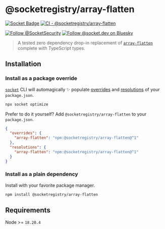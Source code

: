 # @socketregistry/array-flatten

[![Socket Badge](https://socket.dev/api/badge/npm/package/@socketregistry/array-flatten)](https://socket.dev/npm/package/@socketregistry/array-flatten)
[![CI - @socketregistry/array-flatten](https://github.com/SocketDev/socket-registry/actions/workflows/ci.yml/badge.svg)](https://github.com/SocketDev/socket-registry/actions/workflows/ci.yml)

[![Follow @SocketSecurity](https://img.shields.io/twitter/follow/SocketSecurity?style=social)](https://twitter.com/SocketSecurity)
[![Follow @socket.dev on Bluesky](https://img.shields.io/badge/Follow-@socket.dev-1DA1F2?style=social&logo=bluesky)](https://bsky.app/profile/socket.dev)

> A tested zero dependency drop-in replacement of
> [`array-flatten`](https://socket.dev/npm/package/array-flatten) complete with
> TypeScript types.

## Installation

### Install as a package override

[`socket`](https://socket.dev/npm/package/socket) CLI will automagically ✨
populate
[overrides](https://docs.npmjs.com/cli/v9/configuring-npm/package-json#overrides)
and [resolutions](https://yarnpkg.com/configuration/manifest#resolutions) of
your `package.json`.

```sh
npx socket optimize
```

Prefer to do it yourself? Add `@socketregistry/array-flatten` to your
`package.json`.

```json
{
  "overrides": {
    "array-flatten": "npm:@socketregistry/array-flatten@^1"
  },
  "resolutions": {
    "array-flatten": "npm:@socketregistry/array-flatten@^1"
  }
}
```

### Install as a plain dependency

Install with your favorite package manager.

```sh
npm install @socketregistry/array-flatten
```

## Requirements

Node >= `18.20.4`
